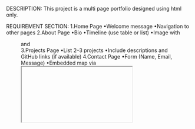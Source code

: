 DESCRIPTION:
This project is a multi page portfolio designed using html only.

REQUIREMENT SECTION:
1.Home Page
•Welcome message
•Navigation to other pages
2.About Page
•Bio
•Timeline (use table or list)
•Image with <figure> and <figcaption>
3.Projects Page
•List 2–3 projects
•Include descriptions and GitHub links (if available)
4.Contact Page
•Form (Name, Email, Message)
•Embedded map via <iframe> (optional)
5.Footer – Navigation and copyright

TECHNOLOGY USED - HTML ONLY 
